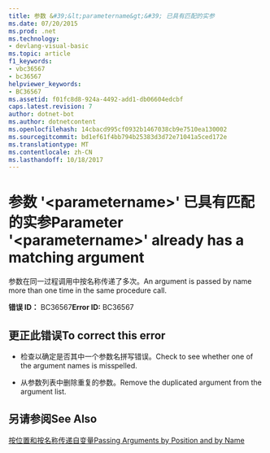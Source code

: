 ```yaml
---
title: 参数 &#39;&lt;parametername&gt;&#39; 已具有匹配的实参
ms.date: 07/20/2015
ms.prod: .net
ms.technology:
- devlang-visual-basic
ms.topic: article
f1_keywords:
- vbc36567
- bc36567
helpviewer_keywords:
- BC36567
ms.assetid: f01fc8d8-924a-4492-add1-db06604edcbf
caps.latest.revision: 7
author: dotnet-bot
ms.author: dotnetcontent
ms.openlocfilehash: 14cbacd995cf0932b1467038cb9e7510ea130002
ms.sourcegitcommit: bd1ef61f4bb794b25383d3d72e71041a5ced172e
ms.translationtype: MT
ms.contentlocale: zh-CN
ms.lasthandoff: 10/18/2017
---
```

# <a name="parameter-39ltparameternamegt39-already-has-a-matching-argument"></a><span data-ttu-id="1120c-102">参数 &#39;&lt;parametername&gt;&#39; 已具有匹配的实参</span><span class="sxs-lookup"><span data-stu-id="1120c-102">Parameter &#39;&lt;parametername&gt;&#39; already has a matching argument</span></span>
<span data-ttu-id="1120c-103">参数在同一过程调用中按名称传递了多次。</span><span class="sxs-lookup"><span data-stu-id="1120c-103">An argument is passed by name more than one time in the same procedure call.</span></span>  
  
 <span data-ttu-id="1120c-104">**错误 ID：** BC36567</span><span class="sxs-lookup"><span data-stu-id="1120c-104">**Error ID:** BC36567</span></span>  
  
## <a name="to-correct-this-error"></a><span data-ttu-id="1120c-105">更正此错误</span><span class="sxs-lookup"><span data-stu-id="1120c-105">To correct this error</span></span>  
  
-   <span data-ttu-id="1120c-106">检查以确定是否其中一个参数名拼写错误。</span><span class="sxs-lookup"><span data-stu-id="1120c-106">Check to see whether one of the argument names is misspelled.</span></span>  
  
-   <span data-ttu-id="1120c-107">从参数列表中删除重复的参数。</span><span class="sxs-lookup"><span data-stu-id="1120c-107">Remove the duplicated argument from the argument list.</span></span>  
  
## <a name="see-also"></a><span data-ttu-id="1120c-108">另请参阅</span><span class="sxs-lookup"><span data-stu-id="1120c-108">See Also</span></span>  
 [<span data-ttu-id="1120c-109">按位置和按名称传递自变量</span><span class="sxs-lookup"><span data-stu-id="1120c-109">Passing Arguments by Position and by Name</span></span>](../../visual-basic/programming-guide/language-features/procedures/passing-arguments-by-position-and-by-name.md)
